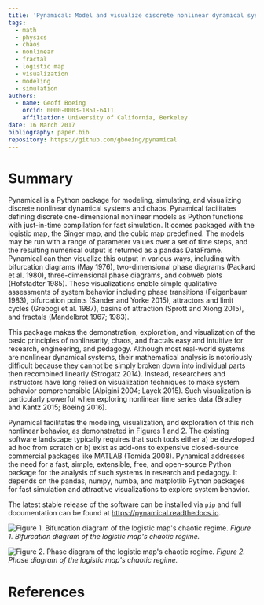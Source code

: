 ```yaml
---
title: 'Pynamical: Model and visualize discrete nonlinear dynamical systems, chaos, and fractals'
tags:
  - math
  - physics
  - chaos
  - nonlinear
  - fractal
  - logistic map
  - visualization
  - modeling
  - simulation
authors:
  - name: Geoff Boeing
    orcid: 0000-0003-1851-6411
    affiliation: University of California, Berkeley
date: 16 March 2017
bibliography: paper.bib
repository: https://github.com/gboeing/pynamical
---
```


# Summary

Pynamical is a Python package for modeling, simulating, and visualizing discrete nonlinear dynamical systems and chaos. Pynamical facilitates defining discrete one-dimensional nonlinear models as Python functions with just-in-time compilation for fast simulation. It comes packaged with the logistic map, the Singer map, and the cubic map predefined. The models may be run with a range of parameter values over a set of time steps, and the resulting numerical output is returned as a pandas DataFrame. Pynamical can then visualize this output in various ways, including with bifurcation diagrams (May 1976), two-dimensional phase diagrams (Packard et al. 1980), three-dimensional phase diagrams, and cobweb plots (Hofstadter 1985). These visualizations enable simple qualitative assessments of system behavior including phase transitions (Feigenbaum 1983), bifurcation points (Sander and Yorke 2015), attractors and limit cycles (Grebogi et al. 1987), basins of attraction (Sprott and Xiong 2015), and fractals (Mandelbrot 1967; 1983).

This package makes the demonstration, exploration, and visualization of the basic principles of nonlinearity, chaos, and fractals easy and intuitive for research, engineering, and pedagogy. Although most real-world systems are nonlinear dynamical systems, their mathematical analysis is notoriously difficult because they cannot be simply broken down into individual parts then recombined linearly (Strogatz 2014). Instead, researchers and instructors have long relied on visualization techniques to make system behavior comprehensible (Alpigini 2004; Layek 2015). Such visualization is particularly powerful when exploring nonlinear time series data (Bradley and Kantz 2015; Boeing 2016).

Pynamical facilitates the modeling, visualization, and exploration of this rich nonlinear behavior, as demonstrated in Figures 1 and 2. The existing software landscape typically requires that such tools either a) be developed ad hoc from scratch or b) exist as add-ons to expensive closed-source commercial packages like MATLAB (Tomida 2008). Pynamical addresses the need for a fast, simple, extensible, free, and open-source Python package for the analysis of such systems in research and pedagogy. It depends on the pandas, numpy, numba, and matplotlib Python packages for fast simulation and attractive visualizations to explore system behavior.

The latest stable release of the software can be installed via `pip` and full documentation can be found at https://pynamical.readthedocs.io.

![Figure 1. Bifurcation diagram of the logistic map's chaotic regime.](figure_01.png)
*Figure 1. Bifurcation diagram of the logistic map's chaotic regime.*

![Figure 2. Phase diagram of the logistic map's chaotic regime.](figure_02.png)
*Figure 2. Phase diagram of the logistic map's chaotic regime.*

# References
